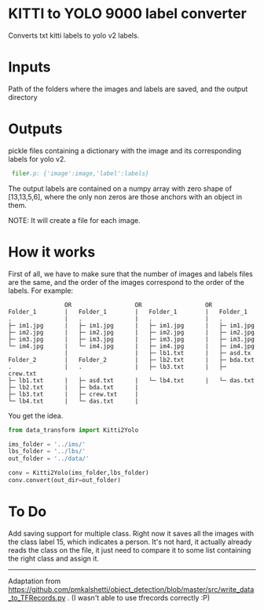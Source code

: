 # KITTI to YOLO 9000 label converter
Converts txt kitti labels to yolo v2 labels.

# Inputs
Path of the folders where the images and labels are saved, and the output directory

# Outputs
pickle files containing a dictionary with the image and its corresponding labels for yolo v2.

```python
 file#.p: {'image':image,'label':labels}
```

The output labels are contained on a numpy array with zero shape of [13,13,5,6], where the only non zeros are those anchors with an object in them.

NOTE: It will create a file for each image.

# How it works
First of all, we have to make sure that the number of images and labels files are the same, and the order of the images correspond to the order of the labels. For example:

```
                OR                  OR                  OR
Folder_1        |   Folder_1        |   Folder_1        |   Folder_1
.               |   .               |   .               |   .        
├─ im1.jpg      |   ├─ im1.jpg      |   ├─ im1.jpg      |   ├─ im1.jpg
├─ im2.jpg      |   ├─ im2.jpg      |   ├─ im2.jpg      |   ├─ im2.jpg
├─ im3.jpg      |   ├─ im3.jpg      |   ├─ im3.jpg      |   ├─ im3.jpg
└─ im4.jpg      |   └─ im4.jpg      |   ├─ im4.jpg      |   ├─ im4.jpg
                |                   |   ├─ lb1.txt      |   ├─ asd.tx
Folder_2        |   Folder_2        |   ├─ lb2.txt      |   ├─ bda.txt
.               |   .               |   ├─ lb3.txt      |   ├─ crew.txt
├─ lb1.txt      |   ├─ asd.txt      |   └─ lb4.txt      |   └─ das.txt
├─ lb2.txt      |   ├─ bda.txt      |
├─ lb3.txt      |   ├─ crew.txt     |
└─ lb4.txt      |   └─ das.txt      |
```

You get the idea.

```python
from data_transform import Kitti2Yolo

ims_folder = '../ims/'
lbs_folder = '../lbs/'
out_folder = '../data/'

conv = Kitti2Yolo(ims_folder,lbs_folder)
conv.convert(out_dir=out_folder)
```


# To Do
Add saving support for multiple class. Right now it saves all the images with the class label 15, which indicates a person. It's not hard, it actually already reads the class on the file, it just need to compare it to some list containing the right class and assign it.

___________________________

Adaptation from https://github.com/pmkalshetti/object_detection/blob/master/src/write_data_to_TFRecords.py . 
(I wasn't able to use tfrecords correctly :P)
